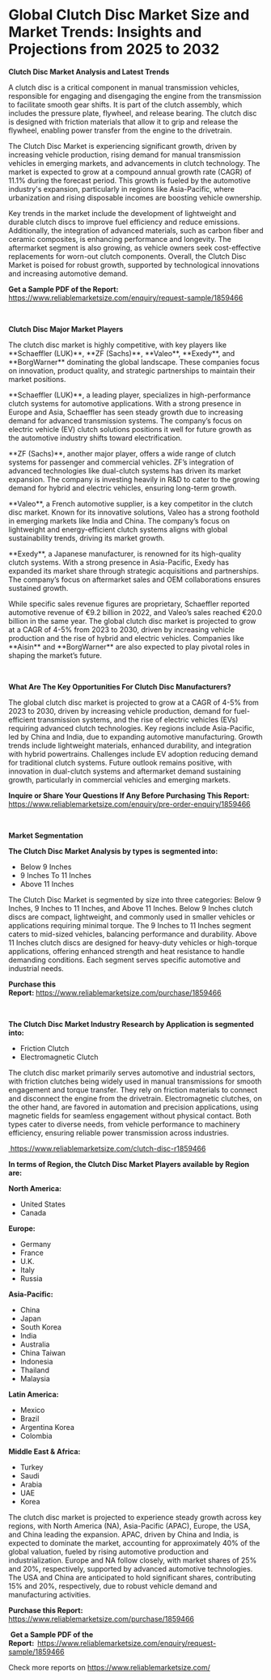 <p><h1>Global Clutch Disc Market Size and Market Trends: Insights and Projections from 2025 to 2032</h1></p><p><strong>Clutch Disc Market Analysis and Latest Trends</strong></p>
<p><p>A clutch disc is a critical component in manual transmission vehicles, responsible for engaging and disengaging the engine from the transmission to facilitate smooth gear shifts. It is part of the clutch assembly, which includes the pressure plate, flywheel, and release bearing. The clutch disc is designed with friction materials that allow it to grip and release the flywheel, enabling power transfer from the engine to the drivetrain.</p><p>The Clutch Disc Market is experiencing significant growth, driven by increasing vehicle production, rising demand for manual transmission vehicles in emerging markets, and advancements in clutch technology. The market is expected to grow at a compound annual growth rate (CAGR) of 11.1% during the forecast period. This growth is fueled by the automotive industry's expansion, particularly in regions like Asia-Pacific, where urbanization and rising disposable incomes are boosting vehicle ownership.</p><p>Key trends in the market include the development of lightweight and durable clutch discs to improve fuel efficiency and reduce emissions. Additionally, the integration of advanced materials, such as carbon fiber and ceramic composites, is enhancing performance and longevity. The aftermarket segment is also growing, as vehicle owners seek cost-effective replacements for worn-out clutch components. Overall, the Clutch Disc Market is poised for robust growth, supported by technological innovations and increasing automotive demand.</p></p>
<p><strong>Get a Sample PDF of the Report:&nbsp;</strong> <a href="https://www.reliablemarketsize.com/enquiry/request-sample/1859466?utm_campaign=1133&utm_medium=2&utm_source=Github&utm_content=ia&utm_term=21012025&utm_id=clutch-disc">https://www.reliablemarketsize.com/enquiry/request-sample/1859466</a></p>
<p>&nbsp;</p>
<p><strong>Clutch Disc Major Market Players</strong></p>
<p><p>The clutch disc market is highly competitive, with key players like **Schaeffler (LUK)**, **ZF (Sachs)**, **Valeo**, **Exedy**, and **BorgWarner** dominating the global landscape. These companies focus on innovation, product quality, and strategic partnerships to maintain their market positions.</p><p>**Schaeffler (LUK)**, a leading player, specializes in high-performance clutch systems for automotive applications. With a strong presence in Europe and Asia, Schaeffler has seen steady growth due to increasing demand for advanced transmission systems. The company’s focus on electric vehicle (EV) clutch solutions positions it well for future growth as the automotive industry shifts toward electrification.</p><p>**ZF (Sachs)**, another major player, offers a wide range of clutch systems for passenger and commercial vehicles. ZF’s integration of advanced technologies like dual-clutch systems has driven its market expansion. The company is investing heavily in R&D to cater to the growing demand for hybrid and electric vehicles, ensuring long-term growth.</p><p>**Valeo**, a French automotive supplier, is a key competitor in the clutch disc market. Known for its innovative solutions, Valeo has a strong foothold in emerging markets like India and China. The company’s focus on lightweight and energy-efficient clutch systems aligns with global sustainability trends, driving its market growth.</p><p>**Exedy**, a Japanese manufacturer, is renowned for its high-quality clutch systems. With a strong presence in Asia-Pacific, Exedy has expanded its market share through strategic acquisitions and partnerships. The company’s focus on aftermarket sales and OEM collaborations ensures sustained growth.</p><p>While specific sales revenue figures are proprietary, Schaeffler reported automotive revenue of €9.2 billion in 2022, and Valeo’s sales reached €20.0 billion in the same year. The global clutch disc market is projected to grow at a CAGR of 4-5% from 2023 to 2030, driven by increasing vehicle production and the rise of hybrid and electric vehicles. Companies like **Aisin** and **BorgWarner** are also expected to play pivotal roles in shaping the market’s future.</p></p>
<p>&nbsp;</p>
<p><strong>What Are The Key Opportunities For Clutch Disc Manufacturers?</strong></p>
<p><p>The global clutch disc market is projected to grow at a CAGR of 4-5% from 2023 to 2030, driven by increasing vehicle production, demand for fuel-efficient transmission systems, and the rise of electric vehicles (EVs) requiring advanced clutch technologies. Key regions include Asia-Pacific, led by China and India, due to expanding automotive manufacturing. Growth trends include lightweight materials, enhanced durability, and integration with hybrid powertrains. Challenges include EV adoption reducing demand for traditional clutch systems. Future outlook remains positive, with innovation in dual-clutch systems and aftermarket demand sustaining growth, particularly in commercial vehicles and emerging markets.</p></p>
<p><strong>Inquire or Share Your Questions If Any Before Purchasing This Report:</strong> <a href="https://www.reliablemarketsize.com/enquiry/pre-order-enquiry/1859466?utm_campaign=1133&utm_medium=2&utm_source=Github&utm_content=ia&utm_term=21012025&utm_id=clutch-disc">https://www.reliablemarketsize.com/enquiry/pre-order-enquiry/1859466</a></p>
<p>&nbsp;</p>
<p><strong>Market Segmentation</strong></p>
<p><strong>The Clutch Disc Market Analysis by types is segmented into:</strong></p>
<p><ul><li>Below 9 Inches</li><li>9 Inches To 11 Inches</li><li>Above 11 Inches</li></ul></p>
<p><p>The Clutch Disc Market is segmented by size into three categories: Below 9 Inches, 9 Inches to 11 Inches, and Above 11 Inches. Below 9 Inches clutch discs are compact, lightweight, and commonly used in smaller vehicles or applications requiring minimal torque. The 9 Inches to 11 Inches segment caters to mid-sized vehicles, balancing performance and durability. Above 11 Inches clutch discs are designed for heavy-duty vehicles or high-torque applications, offering enhanced strength and heat resistance to handle demanding conditions. Each segment serves specific automotive and industrial needs.</p></p>
<p><strong>Purchase this Report:&nbsp;</strong><a href="https://www.reliablemarketsize.com/purchase/1859466?utm_campaign=1133&utm_medium=2&utm_source=Github&utm_content=ia&utm_term=21012025&utm_id=clutch-disc">https://www.reliablemarketsize.com/purchase/1859466</a></p>
<p>&nbsp;</p>
<p><strong>The Clutch Disc Market Industry Research by Application is segmented into:</strong></p>
<p><ul><li>Friction Clutch</li><li>Electromagnetic Clutch</li></ul></p>
<p><p>The clutch disc market primarily serves automotive and industrial sectors, with friction clutches being widely used in manual transmissions for smooth engagement and torque transfer. They rely on friction materials to connect and disconnect the engine from the drivetrain. Electromagnetic clutches, on the other hand, are favored in automation and precision applications, using magnetic fields for seamless engagement without physical contact. Both types cater to diverse needs, from vehicle performance to machinery efficiency, ensuring reliable power transmission across industries.</p></p>
<p><a href="https://www.reliablemarketsize.com/clutch-disc-r1859466?utm_campaign=1133&utm_medium=2&utm_source=Github&utm_content=ia&utm_term=21012025&utm_id=clutch-disc">&nbsp;https://www.reliablemarketsize.com/clutch-disc-r1859466</a></p>
<p><strong>In terms of Region, the Clutch Disc Market Players available by Region are:</strong></p>
<p>
    <p> <strong> North America: </strong>
        <ul>
            <li>United States</li>
            <li>Canada</li>
        </ul>
        </p> 
    <p> <strong> Europe: </strong>
        <ul>
            <li>Germany</li>
            <li>France</li>
            <li>U.K.</li>
            <li>Italy</li>
            <li>Russia</li>
        </ul>
        </p> 
    <p> <strong> Asia-Pacific: </strong>
        <ul>
            <li>China</li>
            <li>Japan</li>
            <li>South Korea</li>
            <li>India</li>
            <li>Australia</li>
            <li>China Taiwan</li>
            <li>Indonesia</li>
            <li>Thailand</li>
            <li>Malaysia</li>
        </ul>
        </p> 
    <p> <strong> Latin America: </strong>
        <ul>
            <li>Mexico</li>
            <li>Brazil</li>
            <li>Argentina Korea</li>
            <li>Colombia</li>
        </ul>
        </p> 
    <p> <strong> Middle East & Africa: </strong>
        <ul>
            <li>Turkey</li>
            <li>Saudi</li>
            <li>Arabia</li>
            <li>UAE</li>
            <li>Korea</li>
        </ul>
    </p>
    </p>
<p><p>The clutch disc market is projected to experience steady growth across key regions, with North America (NA), Asia-Pacific (APAC), Europe, the USA, and China leading the expansion. APAC, driven by China and India, is expected to dominate the market, accounting for approximately 40% of the global valuation, fueled by rising automotive production and industrialization. Europe and NA follow closely, with market shares of 25% and 20%, respectively, supported by advanced automotive technologies. The USA and China are anticipated to hold significant shares, contributing 15% and 20%, respectively, due to robust vehicle demand and manufacturing activities.</p></p>
<p><strong>Purchase this Report: </strong><a href="https://www.reliablemarketsize.com/purchase/1859466?utm_campaign=1133&utm_medium=2&utm_source=Github&utm_content=ia&utm_term=21012025&utm_id=clutch-disc">https://www.reliablemarketsize.com/purchase/1859466</a></p>
<p>&nbsp;<strong>Get a Sample PDF of the Report:&nbsp;&nbsp;</strong><a href="https://www.reliablemarketsize.com/enquiry/request-sample/1859466?utm_campaign=1133&utm_medium=2&utm_source=Github&utm_content=ia&utm_term=21012025&utm_id=clutch-disc">https://www.reliablemarketsize.com/enquiry/request-sample/1859466</a></p>
<p><strong></strong></p>
<p>Check more reports on <a href="https://www.reliablemarketsize.com/?utm_campaign=1133&utm_medium=2&utm_source=Github&utm_content=ia&utm_term=21012025&utm_id=clutch-disc">https://www.reliablemarketsize.com/</a></p>